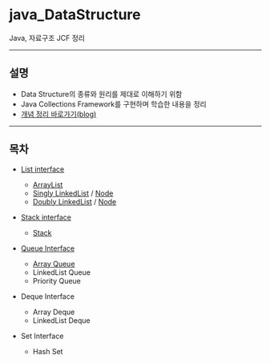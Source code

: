 # java_DataStructure
Java, 자료구조 JCF 정리

---

## 설명
- Data Structure의 종류와 원리를 제대로 이해하기 위함
- Java Collections Framework를 구현하며 학습한 내용을 정리
- [개념 정리 바로가기(blog)](https://blog.naver.com/pinktenshi/222309254165)

---

## 목차
- [List interface](./data_00_interface/List.java)
  - [ArrayList](./data_01_ArrayList/ArrayList.java)
  - [Singly LinkedList](./data_02_LinkedList/SinglyLinkedList.java) / [Node](./data_02_LinkedList/SinglyNode.java)
  - [Doubly LinkedList](./data_02_LinkedList/DoublyLinkedList.java) / [Node](./data_02_LinkedList/DoublyNode.java)

- [Stack interface](./data_00_interface/Stack.java)
  - [Stack](./data_03_Stack/Stack.java)

- [Queue Interface](./data_00_interface/Queue.java)
  - [Array Queue](./data_04_Queue/ArrayQueue.java)
  - LinkedList Queue
  - Priority Queue

- Deque Interface
  - Array Deque
  - LinkedList Deque

- Set Interface
  - Hash Set
